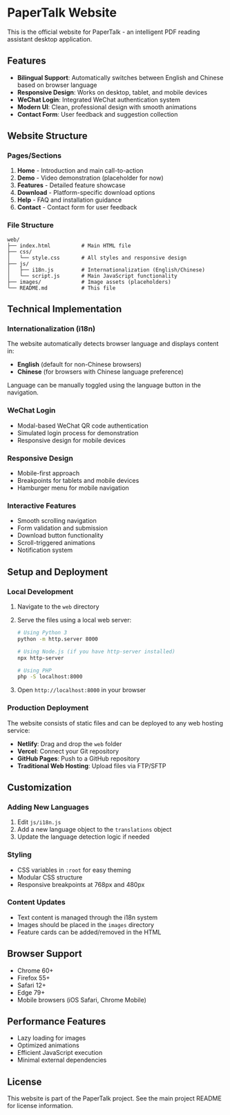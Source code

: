 # PaperTalk Website

This is the official website for PaperTalk - an intelligent PDF reading assistant desktop application.

## Features

- **Bilingual Support**: Automatically switches between English and Chinese based on browser language
- **Responsive Design**: Works on desktop, tablet, and mobile devices
- **WeChat Login**: Integrated WeChat authentication system
- **Modern UI**: Clean, professional design with smooth animations
- **Contact Form**: User feedback and suggestion collection

## Website Structure

### Pages/Sections

1. **Home** - Introduction and main call-to-action
2. **Demo** - Video demonstration (placeholder for now)
3. **Features** - Detailed feature showcase
4. **Download** - Platform-specific download options
5. **Help** - FAQ and installation guidance
6. **Contact** - Contact form for user feedback

### File Structure

```
web/
├── index.html          # Main HTML file
├── css/
│   └── style.css       # All styles and responsive design
├── js/
│   ├── i18n.js         # Internationalization (English/Chinese)
│   └── script.js       # Main JavaScript functionality
├── images/             # Image assets (placeholders)
└── README.md           # This file
```

## Technical Implementation

### Internationalization (i18n)

The website automatically detects browser language and displays content in:
- **English** (default for non-Chinese browsers)
- **Chinese** (for browsers with Chinese language preference)

Language can be manually toggled using the language button in the navigation.

### WeChat Login

- Modal-based WeChat QR code authentication
- Simulated login process for demonstration
- Responsive design for mobile devices

### Responsive Design

- Mobile-first approach
- Breakpoints for tablets and mobile devices
- Hamburger menu for mobile navigation

### Interactive Features

- Smooth scrolling navigation
- Form validation and submission
- Download button functionality
- Scroll-triggered animations
- Notification system

## Setup and Deployment

### Local Development

1. Navigate to the `web` directory
2. Serve the files using a local web server:
   ```bash
   # Using Python 3
   python -m http.server 8000
   
   # Using Node.js (if you have http-server installed)
   npx http-server
   
   # Using PHP
   php -S localhost:8000
   ```

3. Open `http://localhost:8000` in your browser

### Production Deployment

The website consists of static files and can be deployed to any web hosting service:

- **Netlify**: Drag and drop the `web` folder
- **Vercel**: Connect your Git repository
- **GitHub Pages**: Push to a GitHub repository
- **Traditional Web Hosting**: Upload files via FTP/SFTP

## Customization

### Adding New Languages

1. Edit `js/i18n.js`
2. Add a new language object to the `translations` object
3. Update the language detection logic if needed

### Styling

- CSS variables in `:root` for easy theming
- Modular CSS structure
- Responsive breakpoints at 768px and 480px

### Content Updates

- Text content is managed through the i18n system
- Images should be placed in the `images` directory
- Feature cards can be added/removed in the HTML

## Browser Support

- Chrome 60+
- Firefox 55+
- Safari 12+
- Edge 79+
- Mobile browsers (iOS Safari, Chrome Mobile)

## Performance Features

- Lazy loading for images
- Optimized animations
- Efficient JavaScript execution
- Minimal external dependencies

## License

This website is part of the PaperTalk project. See the main project README for license information.
